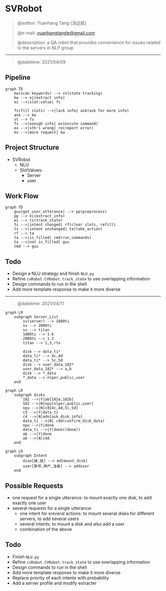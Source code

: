 # SVRobot
> @author: Yuanhang Tang (汤远航)
> 
> @e-mail: yuanhangtangle@gmail.com
> 
> @description: a QA robot that provides convenience for issues related to the servers in NLP group
--------------------------

> @datetime: 2021/04/09
## Pipeline
```mermaid
graph TD
    kw(scan keywords) --> st(state tracking)
    kw --> ei(extract info)
    ei -->|slot:value| fs

    fs(fill slots) -->|lack info| ask(ask for more info)
    ask --> kw
    st --> fs
    fs -->|enough info| ex(excute command)
    ex -->|sth's wrong| re(report error)
    ex -->|more request| kw
```

## Project Structure
- SVRobot
  - NLU
  - SlotValues: 
    - Server
    - user

## Work Flow
```mermaid
graph TD
    guu(get_user_utterance) --> pp(preprocess)
    pp --> ei(extract_info)
    ei --> ts(track_state)
    ts -->|intent changed| rf(clear slots, refill)
    ts -->|intent unchanged| ta(take_action)
    rf --> ta
    ta -->|is_filled| cmd(run_commands)
    ta -->|not is_filled| guu
    cmd --> guu
```

## Todo
- Design a NLU strategy and finish `NLU.py`
- Refine `cvRobot.CVRobot.track_state` to use overlapping information
- Design commands to run in the shell
- Add more template response to make it more diverse
-------------------------------

> @datetime: 2021/04/11

```mermaid
graph LR 
    subgraph Server_List
        sv(server) --> 1080ti
        sv --> 2080ti
        sv --> titan
        1080ti --> 1-6
        2080ti --> 1-2
        titan --> 1,3,rtx

        disk --> data_ti* 
        data_ti* --> 4c,4d
        data_ti* --> 5c,5d
        disk --> user_data_182*
        user_data_182* --> a,b
        disk --> *_data
        *_data --> nlper,public,user
    end

```

```mermaid
graph LR 
    subgraph disks
        182 -->|Y|ab[182a,182b]
        182 -->|N|npu[nlper,public,user]
        npu -->|N|cd[4c,4d,5c,5d]
        cd -->|Y|data_ti
        cd -->|N|adn[ask_disk_info]
        data_ti -->|N| cdd(confirm_disk_data)
        npu -->|Y|done
        data_ti -->|Y|done((done))
        ab -->|Y|done
        ab -->|N|cdd
    end
```

```mermaid
graph LR
    subgraph Intent
        diao[掉,挂] --> md[mount_disk]
        user[账号,用户,注册] --> adduser
    end
```

## Possible Requests
  - one request for a single utterance: to mount exactly one disk, to add exactly one user
  - several requests for a single utterance: 
    - one intent for sreveral actions: to mount several disks for different servers, to add several users
    - several intents: to mount a disk and also add a user
    - combination of the above

## Todo
- Finish `NLU.py`
- Refine `cvRobot.CVRobot.track_state` to use overlapping information
- Design commands to run in the shell
- Add more template response to make it more diverse
- Replace priority of each intents with probability
- Add a server profile and modify extracter